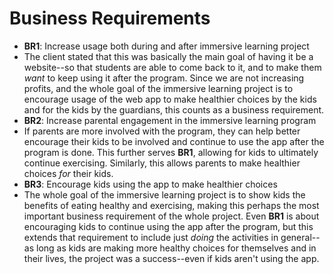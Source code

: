 # Business Requirements
- **BR1**: Increase usage both during and after immersive learning project
 - The client stated that this was basically the main goal of having it be a website--so that students are able to come back to it, and to make them _want_ to keep using it after the program. Since we are not increasing profits, and the whole goal of the immersive learning project is to encourage usage of the web app to make healthier choices by the kids and for the kids by the guardians, this counts as a business requirement.
- **BR2**: Increase parental engagement in the immersive learning program
- If parents are more involved with the program, they can help better encourage their kids to be involved and continue to use the app after the program is done. This further serves **BR1**, allowing for kids to ultimately continue exercising. Similarly, this allows parents to make healthier choices _for_ their kids.
- **BR3**: Encourage kids using the app to make healthier choices
- The whole goal of the immersive learning project is to show kids the benefits of eating healthy and exercising, making this perhaps the most important business requirement of the whole project. Even **BR1** is about encouraging kids to continue using the app after the program, but this extends that requirement to include just _doing_ the activities in general--as long as kids are making more healthy choices for themselves and in their lives, the project was a success--even if kids aren't using the app.
